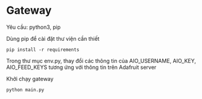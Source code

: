# Gateway

Yêu cầu: python3, pip

Dùng pip để cài đặt thư viện cần thiết

```commandline
pip install -r requirements
```

Trong thư mục env.py, thay đổi các thông tin của AIO_USERNAME, AIO_KEY, AIO_FEED_KEYS tương ứng với thông tin trên
Adafruit server 

Khởi chạy gateway

```commandline
python main.py
```

<!-- Để kết nối gateway:
Đầu tiên điều chình tên của feed, thay đổi key.
// Sau đó chạy file main.py
//=================
file makecode được sử dụng để lập trình điều khiển microbit.
thực hiện trên website makecode.microbit.org -->
